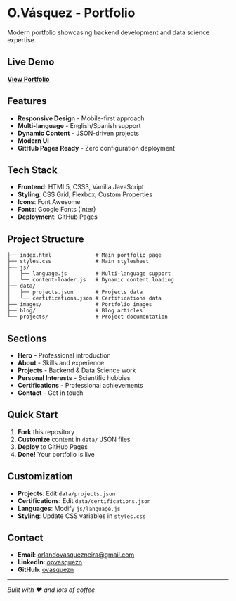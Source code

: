 # O.Vásquez - Portfolio

Modern portfolio showcasing backend development and data science expertise.

## Live Demo

**[View Portfolio](https://ovasquezn.github.io)**

## Features

- **Responsive Design** - Mobile-first approach
- **Multi-language** - English/Spanish support
- **Dynamic Content** - JSON-driven projects
- **Modern UI** 
- **GitHub Pages Ready** - Zero configuration deployment

## Tech Stack

- **Frontend**: HTML5, CSS3, Vanilla JavaScript
- **Styling**: CSS Grid, Flexbox, Custom Properties
- **Icons**: Font Awesome
- **Fonts**: Google Fonts (Inter)
- **Deployment**: GitHub Pages

## Project Structure

```
├── index.html              # Main portfolio page
├── styles.css              # Main stylesheet
├── js/
│   ├── language.js         # Multi-language support
│   └── content-loader.js   # Dynamic content loading
├── data/
│   ├── projects.json       # Projects data
│   └── certifications.json # Certifications data
├── images/                 # Portfolio images
├── blog/                   # Blog articles
└── projects/               # Project documentation
```

## Sections

- **Hero** - Professional introduction
- **About** - Skills and experience
- **Projects** - Backend & Data Science work
- **Personal Interests** - Scientific hobbies
- **Certifications** - Professional achievements
- **Contact** - Get in touch

## Quick Start

1. **Fork** this repository
2. **Customize** content in `data/` JSON files
3. **Deploy** to GitHub Pages
4. **Done!** Your portfolio is live

## Customization

- **Projects**: Edit `data/projects.json`
- **Certifications**: Edit `data/certifications.json`
- **Languages**: Modify `js/language.js`
- **Styling**: Update CSS variables in `styles.css`

## Contact

- **Email**: orlandovasquezneira@gmail.com
- **LinkedIn**: [opvasquezn](https://www.linkedin.com/in/opvasquezn/)
- **GitHub**: [ovasquezn](https://github.com/ovasquezn)

---

*Built with ❤️ and lots of coffee*
